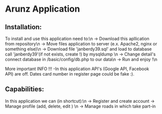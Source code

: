 # Arunz Application



## Installation:
  To install and use this application need to:\n
  -> Download this apllication from repository\n
  -> Move files application to server (e.x. Apache2, nginx or something else)\n
  -> Download file 'janberdy39.sql' and load to database call 'janberdy39'(if not exists, create !) by mysqldump \n
  -> Change detail's connect database in /basic/config/db.php to our data\n
  -> Run and enjoy !\n

More important INFO !!!
-In this application API's (Google API, Facebook API) are off. Dates card number in register page could be fake :).


## Capabilities:
  In this application we can (in shortcut):\n
  -> Register and create account
  -> Manage profile (add, delete, edit ) \n
  -> Manage roads in which take part-in

